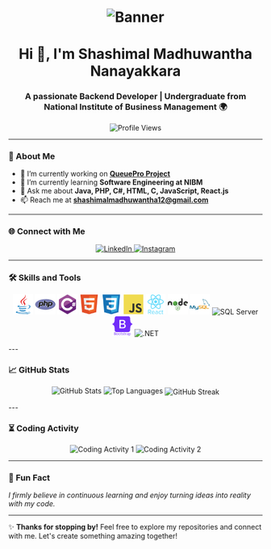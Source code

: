 <h1 align="center">
  <img src="https://raw.githubusercontent.com/TheDudeThatCode/TheDudeThatCode/master/Assets/Developer.gif" alt="Banner" width="30%" height="10%" >
</h1>

<h1 align="center">Hi 👋, I'm Shashimal Madhuwantha Nanayakkara</h1>
<h3 align="center">A passionate Backend Developer | Undergraduate from National Institute of Business Management 🌍</h3>

<p align="center">
  <img src="https://komarev.com/ghpvc/?username=shashimalmadhuwantha&label=Profile%20Views&color=0e75b6&style=flat" alt="Profile Views" />
</p>

---

### 🚀 About Me
- 🔭 I’m currently working on **[QueuePro Project](#)**
- 🌱 I’m currently learning **Software Engineering at NIBM**
- 💬 Ask me about **Java, PHP, C#, HTML, C, JavaScript, React.js**
- 📫 Reach me at **shashimalmadhuwantha12@gmail.com**

---

### 🌐 Connect with Me
<p align="center">
  <a href="https://www.linkedin.com/in/shashimal-madhuwantha-82b74431b/" target="_blank">
    <img src="https://img.shields.io/badge/LinkedIn-0077B5?logo=linkedin&logoColor=white&style=for-the-badge" alt="LinkedIn" />
  </a>
  <a href="https://instagram.com/_shashimal" target="_blank">
    <img src="https://img.shields.io/badge/Instagram-E4405F?logo=instagram&logoColor=white&style=for-the-badge" alt="Instagram" />
  </a>
</p>

---

### 🛠️ Skills and Tools
<p align="center"> <img src="https://raw.githubusercontent.com/devicons/devicon/master/icons/java/java-original.svg" alt="Java" width="40" height="40" /> <img src="https://raw.githubusercontent.com/devicons/devicon/master/icons/php/php-original.svg" alt="PHP" width="40" height="40" /> <img src="https://raw.githubusercontent.com/devicons/devicon/master/icons/csharp/csharp-original.svg" alt="C#" width="40" height="40" /> <img src="https://raw.githubusercontent.com/devicons/devicon/master/icons/html5/html5-original.svg" alt="HTML5" width="40" height="40" /> <img src="https://raw.githubusercontent.com/devicons/devicon/master/icons/css3/css3-original.svg" alt="CSS3" width="40" height="40" /> <img src="https://raw.githubusercontent.com/devicons/devicon/master/icons/javascript/javascript-original.svg" alt="JavaScript" width="40" height="40" /> <img src="https://raw.githubusercontent.com/devicons/devicon/master/icons/react/react-original-wordmark.svg" alt="React.js" width="40" height="40" /> <img src="https://raw.githubusercontent.com/devicons/devicon/master/icons/nodejs/nodejs-original-wordmark.svg" alt="Node.js" width="40" height="40" /> <img src="https://raw.githubusercontent.com/devicons/devicon/master/icons/mysql/mysql-original-wordmark.svg" alt="MySQL" width="40" height="40" /> <img src="https://www.svgrepo.com/show/303229/microsoft-sql-server-logo.svg" alt="SQL Server" width="40" height="40" /> <img src="https://raw.githubusercontent.com/devicons/devicon/master/icons/bootstrap/bootstrap-plain-wordmark.svg" alt="Bootstrap" width="40" height="40" /> <img src="https://upload.wikimedia.org/wikipedia/commons/e/ee/.NET_Core_Logo.svg" alt=".NET" width="40" height="40" /> </p>
---

### 📈 GitHub Stats
<p align="center">
  <img src="https://github-readme-stats.vercel.app/api?username=shashimalmadhuwantha&show_icons=true&locale=en&theme=radical&cache_seconds=1800" alt="GitHub Stats" />
  <img src="https://github-readme-stats.vercel.app/api/top-langs?username=shashimalmadhuwantha&show_icons=true&locale=en&layout=compact&theme=radical&cache_seconds=1800" alt="Top Languages" />
   <img align="center" src="https://github-readme-streak-stats.herokuapp.com/?user=shashimalmadhuwantha&theme=radical" alt="GitHub Streak">
</p>
---

### ⏳ Coding Activity
<p align="center">
  <img src="https://wakatime.com/share/@0283a1db-ade2-43f4-a544-83145c2b1301/e82bf264-45ed-4663-8cbb-ba346159410d.svg" alt="Coding Activity 1" />
  <img src="https://wakatime.com/share/@0283a1db-ade2-43f4-a544-83145c2b1301/7910cfa6-81f3-4c18-9ad2-2f5bafa79e38.svg" alt="Coding Activity 2" />
</p>

---

### 🌟 Fun Fact
*I firmly believe in continuous learning and enjoy turning ideas into reality with my code.*

---

✨ **Thanks for stopping by!** Feel free to explore my repositories and connect with me. Let's create something amazing together!
